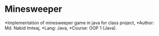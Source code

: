 Minesweeper
===========

*Implementation of minesweeper game in java for class project, 
*Author: Md. Nabid Imteaj, 
*Lang: Java, 
*Course: OOP 1 (Java).
